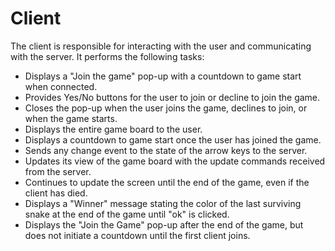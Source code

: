 # Client

The client is responsible for interacting with the user and communicating with the server. It performs the following tasks:

- Displays a "Join the game" pop-up with a countdown to game start when connected.
- Provides Yes/No buttons for the user to join or decline to join the game.
- Closes the pop-up when the user joins the game, declines to join, or when the game starts.
- Displays the entire game board to the user.
- Displays a countdown to game start once the user has joined the game.
- Sends any change event to the state of the arrow keys to the server.
- Updates its view of the game board with the update commands received from the server.
- Continues to update the screen until the end of the game, even if the client has died.
- Displays a "Winner" message stating the color of the last surviving snake at the end of the game until "ok" is clicked.
- Displays the "Join the Game" pop-up after the end of the game, but does not initiate a countdown until the first client joins.